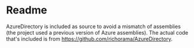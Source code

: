 ﻿# Readme



AzureDirectory is included as source to avoid a mismatch of assemblies (the project used a previous version of Azure assemblies). The actual code that's included is from https://github.com/richorama/AzureDirectory.